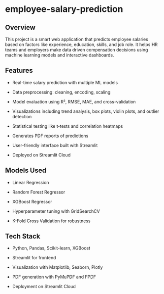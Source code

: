# employee-salary-prediction

## Overview

This project is a smart web application that predicts employee salaries based on factors like experience, education, skills, and job role. It helps HR teams and employers make data driven compensation decisions using machine learning models and interactive dashboards.

## Features

* Real-time salary prediction with multiple ML models

* Data preprocessing: cleaning, encoding, scaling

* Model evaluation using R², RMSE, MAE, and cross-validation

* Visualizations including trend analysis, box plots, violin plots, and outlier detection

* Statistical testing like t-tests and correlation heatmaps

* Generates PDF reports of predictions

* User-friendly interface built with Streamlit

* Deployed on Streamlit Cloud

## Models Used

* Linear Regression

* Random Forest Regressor

* XGBoost Regressor

* Hyperparameter tuning with GridSearchCV

* K-Fold Cross Validation for robustness


## Tech Stack

* Python, Pandas, Scikit-learn, XGBoost

* Streamlit for frontend

* Visualization with Matplotlib, Seaborn, Plotly

* PDF generation with PyMuPDF and FPDF

* Deployment on Streamlit Cloud
